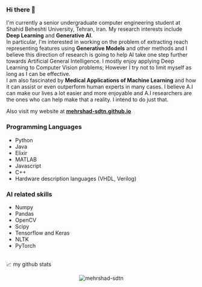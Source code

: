 ### Hi there 👋

I'm currently a senior undergraduate computer engineering student at Shahid Beheshti University, Tehran, Iran. My research interests include **Deep Learning** and **Generative AI**. <br>
In particular, I'm interested in working on the problem of extracting reach representing features using **Generative Models** and other methods and I believe this direction of research is going to help AI take one step further towards Artificial General Intelligence. I mostly enjoy applying Deep Learning to Computer Vision problems; However I try not to limit myself as long as I can be effective.<br>
I am also fascinated by **Medical Applications of Machine Learning** and how it can assist or even outperform human experts in many cases. I believe A.I can make our lives a lot easier and more enjoyable and A.I researchers are the ones who can help make that a reality. I intend to do just that.

Also visit my website at [**mehrshad-sdtn.github.io**](https://mehrshad-sdtn.github.io/)

### Programming Languages
- Python
- Java
- Elixir
- MATLAB
- Javascript
- C++
- Hardware description languages (VHDL, Verilog)


### AI related skills
- Numpy
- Pandas
- OpenCV
- Scipy
- Tensorflow and Keras
- NLTK
- PyTorch

<br>
📈 my github stats
<p align="center"> <img src="https://github-readme-stats.vercel.app/api?username=mehrshad-sdtn&show_icons=true" alt="mehrshad-sdtn" /></p>



